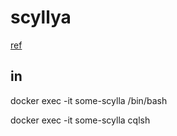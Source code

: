 
# scyllya

[ref](https://ithelp.ithome.com.tw/articles/10235067)

## in 
docker exec -it some-scylla /bin/bash 

docker exec -it some-scylla cqlsh